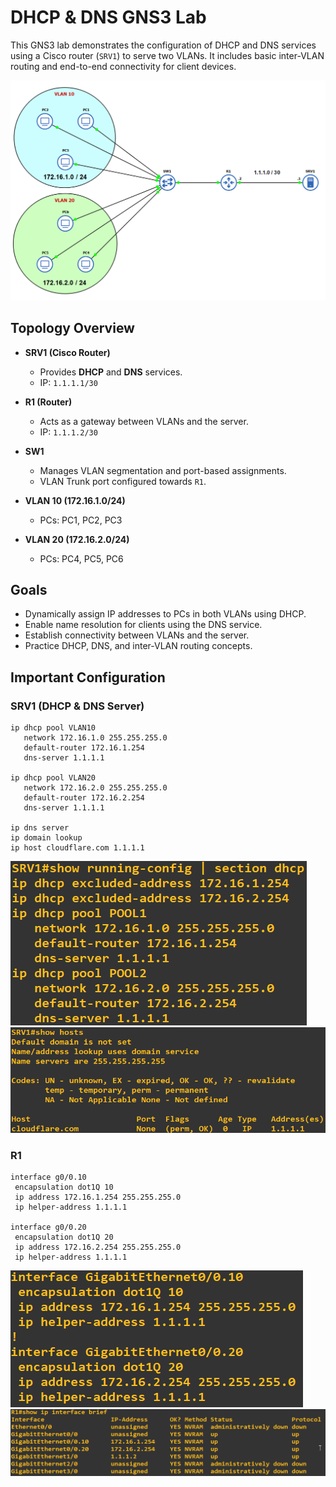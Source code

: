 # DHCP & DNS GNS3 Lab

This GNS3 lab demonstrates the configuration of DHCP and DNS services using a Cisco router (`SRV1`) to serve two VLANs. It includes basic inter-VLAN routing and end-to-end connectivity for client devices.

![DHCP & DNS Lab Topology](./Images/DHCP_DNS_Topology.png)

## Topology Overview

- **SRV1 (Cisco Router)**  
  - Provides **DHCP** and **DNS** services.
  - IP: `1.1.1.1/30`

- **R1 (Router)**  
  - Acts as a gateway between VLANs and the server.
  - IP: `1.1.1.2/30`

- **SW1**  
  - Manages VLAN segmentation and port-based assignments.
  - VLAN Trunk port configured towards `R1`.

- **VLAN 10 (172.16.1.0/24)**  
  - PCs: PC1, PC2, PC3

- **VLAN 20 (172.16.2.0/24)**  
  - PCs: PC4, PC5, PC6

##  Goals

- Dynamically assign IP addresses to PCs in both VLANs using DHCP.
- Enable name resolution for clients using the DNS service.
- Establish connectivity between VLANs and the server.
- Practice DHCP, DNS, and inter-VLAN routing concepts.

## Important Configuration

### SRV1 (DHCP & DNS Server)
```
ip dhcp pool VLAN10
   network 172.16.1.0 255.255.255.0
   default-router 172.16.1.254
   dns-server 1.1.1.1

ip dhcp pool VLAN20
   network 172.16.2.0 255.255.255.0
   default-router 172.16.2.254
   dns-server 1.1.1.1

ip dns server
ip domain lookup
ip host cloudflare.com 1.1.1.1
```
![SRV1 Settings](./Images/SRV_DHCP_Settings.png)
![SRV1 Hosts](./Images/SRV_Hosts.png)
### R1 
```
interface g0/0.10
 encapsulation dot1Q 10
 ip address 172.16.1.254 255.255.255.0
 ip helper-address 1.1.1.1

interface g0/0.20
 encapsulation dot1Q 20
 ip address 172.16.2.254 255.255.255.0
 ip helper-address 1.1.1.1
```
![R1 Interface Settings](./Images/R1_interface_settings.png)
![R1 Show ip interface brief](./Images/R1_show_ip_interface_brief.png)



